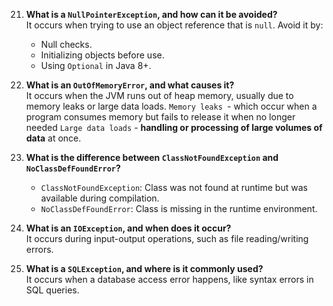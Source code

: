 
21. **What is a `NullPointerException`, and how can it be avoided?**  
    It occurs when trying to use an object reference that is `null`. Avoid it by:
    
    - Null checks.
    - Initializing objects before use.
    - Using `Optional` in Java 8+.
22. **What is an `OutOfMemoryError`, and what causes it?**  
    It occurs when the JVM runs out of heap memory, usually due to memory leaks or large data loads.
    `Memory leaks `- which occur when a program consumes memory but fails to release it when no longer needed
    `Large data loads` - **handling or processing of large volumes of data** at once.
    
23. **What is the difference between `ClassNotFoundException` and `NoClassDefFoundError`?**
    
    - `ClassNotFoundException`: Class was not found at runtime but was available during compilation.
    - `NoClassDefFoundError`: Class is missing in the runtime environment.
24. **What is an `IOException`, and when does it occur?**  
    It occurs during input-output operations, such as file reading/writing errors.
    
25. **What is a `SQLException`, and where is it commonly used?**  
    It occurs when a database access error happens, like syntax errors in SQL queries.